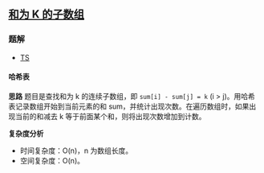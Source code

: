 ## [和为 K 的子数组](https://leetcode-cn.com/problems/subarray-sum-equals-k/)
### 题解
+ [TS](../../ts/640/560.ts)

#### 哈希表
**思路**
题目是查找和为 k 的连续子数组，即 `sum[i] - sum[j] = k` (i > j)。用哈希表记录数组开始到当前元素的和 sum，并统计出现次数。在遍历数组时，如果出现当前的和减去 k 等于前面某个和，则将出现次数增加到计数。

**复杂度分析**
+ 时间复杂度：O(n)，n 为数组长度。
+ 空间复杂度：O(n)。
